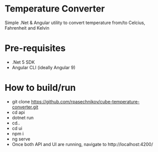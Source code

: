 # Temperature Converter

Simple .Net & Angular utility to convert temperature from/to Celcius, Fahrenheit and Kelvin

# Pre-requisites
- .Net 5 SDK
- Angular CLI (ideally Angular 9)

# How to build/run

- git clone https://github.com/rpasechnikov/cube-temperature-converter.git
- cd api
- dotnet run
- cd..
- cd ui
- npm i
- ng serve
- Once both API and UI are running, navigate to http://localhost:4200/
